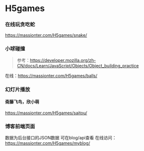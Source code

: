 # H5games

### 在线玩贪吃蛇

<https://massionter.com/H5games/snake/>

### 小球碰撞

> 参考：<https://developer.mozilla.org/zh-CN/docs/Learn/JavaScript/Objects/Object_building_practice>

在线：<https://massionter.com/H5games/balls/>

### 幻灯片播放

#### 斋藤飞鸟，欣小萌

<https://massionter.com/H5games/saitou/>

### 博客前端页面
数据为后台接口的JSON数据
可在blog/api查看
在线访问：<https://massionter.com/H5games/myblog/>

